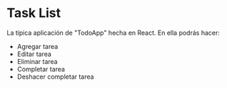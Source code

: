 # Task List
La típica aplicación de "TodoApp" hecha en React.
En ella podrás hacer:
- Agregar tarea
- Editar tarea
- Eliminar tarea
- Completar tarea
- Deshacer completar tarea
